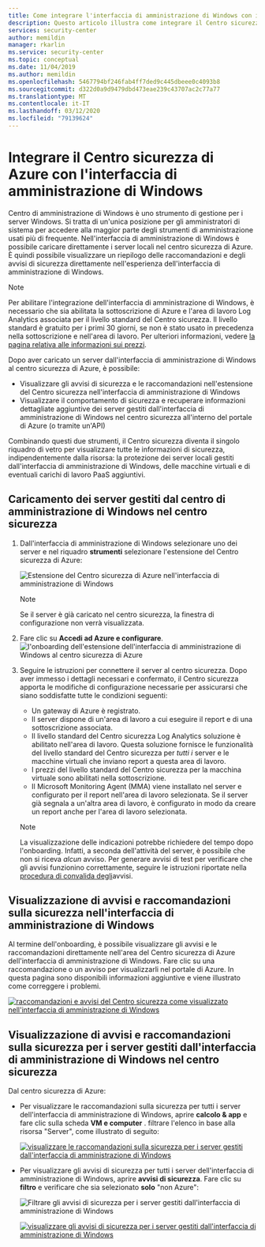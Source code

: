 ```yaml
---
title: Come integrare l'interfaccia di amministrazione di Windows con il Centro sicurezza di Azure | Microsoft Docs
description: Questo articolo illustra come integrare il Centro sicurezza di Azure con l'interfaccia di amministrazione di Windows
services: security-center
author: memildin
manager: rkarlin
ms.service: security-center
ms.topic: conceptual
ms.date: 11/04/2019
ms.author: memildin
ms.openlocfilehash: 5467794bf246fab4ff7ded9c445dbeee0c4093b8
ms.sourcegitcommit: d322d0a9d9479dbd473eae239c43707ac2c77a77
ms.translationtype: MT
ms.contentlocale: it-IT
ms.lasthandoff: 03/12/2020
ms.locfileid: "79139624"
---
```

# <a name="integrate-azure-security-center-with-windows-admin-center"></a>Integrare il Centro sicurezza di Azure con l'interfaccia di amministrazione di Windows

Centro di amministrazione di Windows è uno strumento di gestione per i server Windows. Si tratta di un'unica posizione per gli amministratori di sistema per accedere alla maggior parte degli strumenti di amministrazione usati più di frequente. Nell'interfaccia di amministrazione di Windows è possibile caricare direttamente i server locali nel centro sicurezza di Azure. È quindi possibile visualizzare un riepilogo delle raccomandazioni e degli avvisi di sicurezza direttamente nell'esperienza dell'interfaccia di amministrazione di Windows.

> [!NOTE]
> Per abilitare l'integrazione dell'interfaccia di amministrazione di Windows, è necessario che sia abilitata la sottoscrizione di Azure e l'area di lavoro Log Analytics associata per il livello standard del Centro sicurezza.
> Il livello standard è gratuito per i primi 30 giorni, se non è stato usato in precedenza nella sottoscrizione e nell'area di lavoro. Per ulteriori informazioni, vedere [la pagina relativa alle informazioni sui prezzi](security-center-pricing.md).
>

Dopo aver caricato un server dall'interfaccia di amministrazione di Windows al centro sicurezza di Azure, è possibile:

* Visualizzare gli avvisi di sicurezza e le raccomandazioni nell'estensione del Centro sicurezza nell'interfaccia di amministrazione di Windows
* Visualizzare il comportamento di sicurezza e recuperare informazioni dettagliate aggiuntive dei server gestiti dall'interfaccia di amministrazione di Windows nel centro sicurezza all'interno del portale di Azure (o tramite un'API)

Combinando questi due strumenti, il Centro sicurezza diventa il singolo riquadro di vetro per visualizzare tutte le informazioni di sicurezza, indipendentemente dalla risorsa: la protezione dei server locali gestiti dall'interfaccia di amministrazione di Windows, delle macchine virtuali e di eventuali carichi di lavoro PaaS aggiuntivi.

## <a name="onboarding-windows-admin-center-managed-servers-into-security-center"></a>Caricamento dei server gestiti dal centro di amministrazione di Windows nel centro sicurezza

1. Dall'interfaccia di amministrazione di Windows selezionare uno dei server e nel riquadro **strumenti** selezionare l'estensione del Centro sicurezza di Azure:

    ![Estensione del Centro sicurezza di Azure nell'interfaccia di amministrazione di Windows](./media/windows-admin-center-integration/onboarding-from-wac.png)

    > [!NOTE]
    > Se il server è già caricato nel centro sicurezza, la finestra di configurazione non verrà visualizzata.

1. Fare clic su **Accedi ad Azure e configurare**.
    ![l'onboarding dell'estensione dell'interfaccia di amministrazione di Windows al centro sicurezza di Azure](./media/windows-admin-center-integration/onboarding-from-wac-welcome.png)

1. Seguire le istruzioni per connettere il server al centro sicurezza. Dopo aver immesso i dettagli necessari e confermato, il Centro sicurezza apporta le modifiche di configurazione necessarie per assicurarsi che siano soddisfatte tutte le condizioni seguenti:
    * Un gateway di Azure è registrato.
    * Il server dispone di un'area di lavoro a cui eseguire il report e di una sottoscrizione associata.
    * Il livello standard del Centro sicurezza Log Analytics soluzione è abilitato nell'area di lavoro. Questa soluzione fornisce le funzionalità del livello standard del Centro sicurezza per *tutti i* server e le macchine virtuali che inviano report a questa area di lavoro.
    * I prezzi del livello standard del Centro sicurezza per la macchina virtuale sono abilitati nella sottoscrizione.
    * Il Microsoft Monitoring Agent (MMA) viene installato nel server e configurato per il report nell'area di lavoro selezionata. Se il server già segnala a un'altra area di lavoro, è configurato in modo da creare un report anche per l'area di lavoro selezionata.

    > [!NOTE]
    > La visualizzazione delle indicazioni potrebbe richiedere del tempo dopo l'onboarding. Infatti, a seconda dell'attività del server, è possibile che non si riceva *alcun* avviso. Per generare avvisi di test per verificare che gli avvisi funzionino correttamente, seguire le istruzioni riportate nella [procedura di convalida degli](security-center-alert-validation.md)avvisi.


## <a name="viewing-security-recommendations-and-alerts-in-windows-admin-center"></a>Visualizzazione di avvisi e raccomandazioni sulla sicurezza nell'interfaccia di amministrazione di Windows

Al termine dell'onboarding, è possibile visualizzare gli avvisi e le raccomandazioni direttamente nell'area del Centro sicurezza di Azure dell'interfaccia di amministrazione di Windows. Fare clic su una raccomandazione o un avviso per visualizzarli nel portale di Azure. In questa pagina sono disponibili informazioni aggiuntive e viene illustrato come correggere i problemi.

[![raccomandazioni e avvisi del Centro sicurezza come visualizzato nell'interfaccia di amministrazione di Windows](media/windows-admin-center-integration/asc-recommendations-and-alerts-in-wac.png)](media/windows-admin-center-integration/asc-recommendations-and-alerts-in-wac.png#lightbox)

## <a name="viewing-security-recommendations-and-alerts-for-windows-admin-center-managed-servers-in-security-center"></a>Visualizzazione di avvisi e raccomandazioni sulla sicurezza per i server gestiti dall'interfaccia di amministrazione di Windows nel centro sicurezza
Dal centro sicurezza di Azure:

* Per visualizzare le raccomandazioni sulla sicurezza per tutti i server dell'interfaccia di amministrazione di Windows, aprire **calcolo & app** e fare clic sulla scheda **VM e computer** . filtrare l'elenco in base alla risorsa "Server", come illustrato di seguito:

    [![visualizzare le raccomandazioni sulla sicurezza per i server gestiti dall'interfaccia di amministrazione di Windows](media/windows-admin-center-integration/viewing-recommendations-wac.png)](media/windows-admin-center-integration/viewing-recommendations-wac.png#lightbox)

* Per visualizzare gli avvisi di sicurezza per tutti i server dell'interfaccia di amministrazione di Windows, aprire **avvisi di sicurezza**. Fare clic su **filtro** e verificare che sia selezionato **solo** "non Azure":

    ![Filtrare gli avvisi di sicurezza per i server gestiti dall'interfaccia di amministrazione di Windows](./media/windows-admin-center-integration/filtering-alerts-to-non-azure.png)

    [![visualizzare gli avvisi di sicurezza per i server gestiti dall'interfaccia di amministrazione di Windows](media/windows-admin-center-integration/viewing-alerts-wac.png)](media/windows-admin-center-integration/viewing-alerts-wac.png#lightbox)